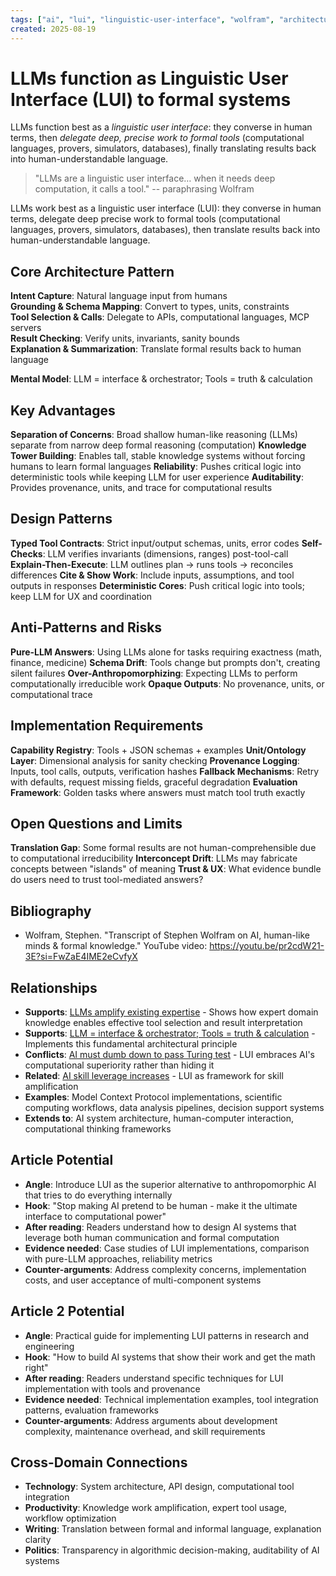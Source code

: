 ```yaml
---
tags: ["ai", "lui", "linguistic-user-interface", "wolfram", "architecture", "formal-systems", "llm", "tools", "video"]
created: 2025-08-19
---
```


# LLMs function as Linguistic User Interface (LUI) to formal systems

LLMs function best as a *linguistic user interface*: they converse in human terms, then *delegate deep, precise work to formal tools* (computational languages, provers, simulators, databases), finally translating results back into human-understandable language.

> "LLMs are a linguistic user interface… when it needs deep computation, it calls a tool." -- paraphrasing Wolfram


LLMs work best as a linguistic user interface (LUI): they converse in human terms, delegate deep precise work to formal tools (computational languages, provers, simulators, databases), then translate results back into human-understandable language.


## Core Architecture Pattern

**Intent Capture**: Natural language input from humans  
**Grounding & Schema Mapping**: Convert to types, units, constraints  
**Tool Selection & Calls**: Delegate to APIs, computational languages, MCP servers  
**Result Checking**: Verify units, invariants, sanity bounds  
**Explanation & Summarization**: Translate formal results back to human language

**Mental Model**: LLM = interface & orchestrator; Tools = truth & calculation

## Key Advantages

**Separation of Concerns**: Broad shallow human-like reasoning (LLMs) separate from narrow deep formal reasoning (computation)
**Knowledge Tower Building**: Enables tall, stable knowledge systems without forcing humans to learn formal languages
**Reliability**: Pushes critical logic into deterministic tools while keeping LLM for user experience
**Auditability**: Provides provenance, units, and trace for computational results

## Design Patterns

**Typed Tool Contracts**: Strict input/output schemas, units, error codes
**Self-Checks**: LLM verifies invariants (dimensions, ranges) post-tool-call
**Explain-Then-Execute**: LLM outlines plan → runs tools → reconciles differences
**Cite & Show Work**: Include inputs, assumptions, and tool outputs in responses
**Deterministic Cores**: Push critical logic into tools; keep LLM for UX and coordination

## Anti-Patterns and Risks

**Pure-LLM Answers**: Using LLMs alone for tasks requiring exactness (math, finance, medicine)
**Schema Drift**: Tools change but prompts don't, creating silent failures
**Over-Anthropomorphizing**: Expecting LLMs to perform computationally irreducible work
**Opaque Outputs**: No provenance, units, or computational trace

## Implementation Requirements

**Capability Registry**: Tools + JSON schemas + examples
**Unit/Ontology Layer**: Dimensional analysis for sanity checking
**Provenance Logging**: Inputs, tool calls, outputs, verification hashes
**Fallback Mechanisms**: Retry with defaults, request missing fields, graceful degradation
**Evaluation Framework**: Golden tasks where answers must match tool truth exactly

## Open Questions and Limits

**Translation Gap**: Some formal results are not human-comprehensible due to computational irreducibility
**Interconcept Drift**: LLMs may fabricate concepts between "islands" of meaning
**Trust & UX**: What evidence bundle do users need to trust tool-mediated answers?

## Bibliography

- Wolfram, Stephen. "Transcript of Stephen Wolfram on AI, human-like minds & formal knowledge." YouTube video: https://youtu.be/pr2cdW21-3E?si=FwZaE4IME2eCvfyX

## Relationships
- **Supports**: [LLMs amplify existing expertise](ai-llm-amplify-expertise.md) - Shows how expert domain knowledge enables effective tool selection and result interpretation
- **Supports**: [LLM = interface & orchestrator; Tools = truth & calculation](ai-llm-orchestrator-tools-truth.md) - Implements this fundamental architectural principle
- **Conflicts**: [AI must dumb down to pass Turing test](ai-turing-test-dumbing-down.md) - LUI embraces AI's computational superiority rather than hiding it
- **Related**: [AI skill leverage increases](ai-skill-leverage-amplifies.md) - LUI as framework for skill amplification
- **Examples**: Model Context Protocol implementations, scientific computing workflows, data analysis pipelines, decision support systems
- **Extends to**: AI system architecture, human-computer interaction, computational thinking frameworks

## Article Potential
- **Angle**: Introduce LUI as the superior alternative to anthropomorphic AI that tries to do everything internally
- **Hook**: "Stop making AI pretend to be human - make it the ultimate interface to computational power"
- **After reading**: Readers understand how to design AI systems that leverage both human communication and formal computation
- **Evidence needed**: Case studies of LUI implementations, comparison with pure-LLM approaches, reliability metrics
- **Counter-arguments**: Address complexity concerns, implementation costs, and user acceptance of multi-component systems

## Article 2 Potential
- **Angle**: Practical guide for implementing LUI patterns in research and engineering
- **Hook**: "How to build AI systems that show their work and get the math right"
- **After reading**: Readers understand specific techniques for LUI implementation with tools and provenance
- **Evidence needed**: Technical implementation examples, tool integration patterns, evaluation frameworks
- **Counter-arguments**: Address arguments about development complexity, maintenance overhead, and skill requirements

## Cross-Domain Connections
- **Technology**: System architecture, API design, computational tool integration
- **Productivity**: Knowledge work amplification, expert tool usage, workflow optimization
- **Writing**: Translation between formal and informal language, explanation clarity
- **Politics**: Transparency in algorithmic decision-making, auditability of AI systems
